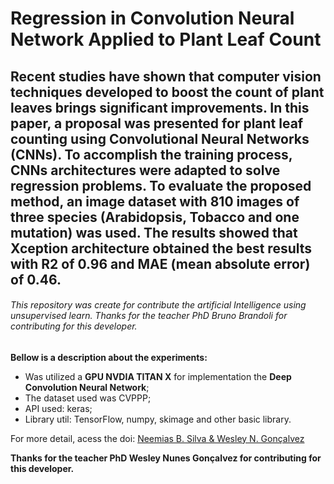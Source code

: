# Regression in Convolution Neural Network Applied to Plant Leaf Count

## Recent studies have shown that computer vision techniques developed to boost the count of plant leaves brings significant improvements. In this paper, a proposal was presented for plant leaf counting using Convolutional Neural Networks (CNNs). To accomplish the training process, CNNs architectures were adapted to solve regression problems. To evaluate the proposed method, an image dataset with 810 images of three species (Arabidopsis, Tobacco and one mutation) was used. The results showed that Xception architecture obtained the best results with R2 of 0.96 and MAE (mean absolute error) of 0.46.



###### This repository was create for contribute the artificial Intelligence using unsupervised learn. Thanks for the teacher PhD Bruno Brandoli for contributing for this developer.


**Bellow is a description about the experiments:**
- Was utilized a **GPU NVDIA TITAN X** for implementation the **Deep Convolution Neural Network**;
- The dataset used was CVPPP;
- API used: keras;
- Library util: TensorFlow, numpy, skimage and other basic library.


For more detail, acess the doi: <a href="https://doi.org/10.5753/wvc.2019.7627"> Neemias B. Silva & Wesley N. Gonçalvez </a>


**Thanks for the teacher PhD Wesley Nunes Gonçalvez for contributing for this developer.**

